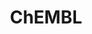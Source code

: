 ---
bigquery: https://console.cloud.google.com/bigquery?p=patents-public-data&d=ebi_chembl&page=dataset
citation: '"The ChEMBL database in 2017." Anna Gaulton, Anne Hersey, Michał Nowotka,
  A Patrícia Bento, Jon Chambers, David Mendez, Prudence Mutowo, Francis Atkinson,
  Louisa J Bellis, Elena Cibrián-Uhalte, Mark Davies, Nathan Dedman, Anneli Karlsson,
  María Paula Magariños, John P Overington, George Papadatos, Ines Smit, Andrew R
  Leach Nucleic acids Research (2017) 45 (Database Issue), D945-D954'
contributors: European Bioinformatics Institute
cost: None
description: ChEMBL Data is a manually curated database of small molecules used in
  drug discovery, including information about existing patented drugs.
documentation: 'schema: https://www.ebi.ac.uk/chembl/db_schema


  '
last_edit: Mon, 04 Apr 2022 19:07:30 GMT
location: https://console.cloud.google.com/marketplace/product/google_patents_public_datasets/chembl
maintained_by: EMBL-EBI, an outstation of European Molecular Biology Laboratory
related_publications: '

  ChEMBL: towards direct deposition of bioassay data.


  Mendez D, Gaulton A, Bento AP, Chambers J, De Veij M, Félix E, Magariños MP, Mosquera
  JF, Mutowo P, Nowotka M, Gordillo-Marañón M, Hunter F, Junco L, Mugumbate G, Rodriguez-Lopez
  M, Atkinson F, Bosc N, Radoux CJ, Segura-Cabrera A, Hersey A, Leach AR.


  — Nucleic Acids Res. 2019; 47(D1):D930-D940. doi: 10.1093/nar/gky1075

  '
schema_fields: '[''ref_url'', ''black_box_warning'', ''sequence_md5sum'', ''pref_name'',
  ''who_extra'', ''first_in_class'', ''entity_id'', ''active_ingredient'', ''mesh_id'',
  ''relation'', ''parent_go_id'', ''molfile'', ''warning_year'', ''mutation'', ''sequence'',
  ''cell_name'', ''metref_id'', ''authors'', ''assay_param_id'', ''mesh_heading'',
  ''species_group_flag'', ''prod_pat_id'', ''structure_type'', ''rgid'', ''innovator_company'',
  ''mechanism_comment'', ''standard_flag'', ''title'', ''mw_freebase'', ''disease_efficacy'',
  ''issue'', ''who_name'', ''mechanism_of_action'', ''route'', ''pubmed_id'', ''abstract'',
  ''standard_value'', ''mol_irac_id'', ''level2_description'', ''molecular_species'',
  ''num_lipinski_ro5_violations'', ''warning_type'', ''num_alerts'', ''predbind_id'',
  ''standard_units'', ''assay_tax_id'', ''first_page'', ''annotation'', ''db_source'',
  ''warnref_id'', ''creation_date'', ''hbd_lipinski'', ''patent_expire_date'', ''level4_description'',
  ''assay_test_type'', ''pathway_id'', ''hba'', ''direct_interaction'', ''relationship'',
  ''oc_id'', ''confidence_score'', ''organism'', ''targrel_id'', ''isoform'', ''assay_class_id'',
  ''standard_type'', ''comp_go_id'', ''upper_value'', ''published_relation'', ''alert_name'',
  ''le'', ''prodrug'', ''irac_class_id'', ''source_domain_id'', ''molregno'', ''target_type'',
  ''mc_organism'', ''helm_notation'', ''alert_set_id'', ''log_id'', ''updated_by'',
  ''year'', ''warning_id'', ''co_stem_id'', ''met_conversion'', ''acd_most_bpka'',
  ''cl_lincs_id'', ''go_id'', ''domain_name'', ''sei'', ''potential_duplicate'', ''max_phase'',
  ''comp_class_id'', ''set_name'', ''mol_atc_id'', ''warning_description'', ''drugind_id'',
  ''withdrawn_flag'', ''submission_date'', ''standard_text_value'', ''met_comment'',
  ''assay_cell_type'', ''full_molformula'', ''chirality'', ''cx_most_apka'', ''mw_monoisotopic'',
  ''tbl'', ''dosage_form'', ''frac_class_id'', ''component_type'', ''approval_date'',
  ''parameter_type'', ''ass_cls_map_id'', ''alert_id'', ''withdrawn_reason'', ''withdrawn_country'',
  ''src_compound_id'', ''name'', ''l3'', ''activity_comment'', ''related_tid'', ''path'',
  ''relationship_type'', ''l4'', ''research_stem'', ''curation_comment'', ''ap_id'',
  ''updated_on'', ''delist_flag'', ''uo_units'', ''action_type'', ''full_mwt'', ''assay_desc'',
  ''hrac_class_id'', ''accession'', ''bei'', ''indref_id'', ''last_page'', ''level2'',
  ''cell_source_organism'', ''biocomp_id'', ''mc_target_name'', ''units'', ''source'',
  ''drug_record_id'', ''assay_strain'', ''level1'', ''standard_inchi'', ''bao_endpoint'',
  ''warning_country'', ''published_type'', ''metabolite_record_id'', ''active_molregno'',
  ''cell_ontology_id'', ''mc_target_type'', ''site_name'', ''protein_class_desc'',
  ''applicant_full_name'', ''mol_frac_id'', ''data_validity_comment'', ''ref_type'',
  ''major_class'', ''cellosaurus_id'', ''usan_substem'', ''aspect'', ''num_ro5_violations'',
  ''end_position'', ''mec_id'', ''efo_term'', ''doc_id'', ''met_id'', ''qed_weighted'',
  ''oral'', ''protclasssyn_id'', ''last_active'', ''usan_stem'', ''l6'', ''nda_type'',
  ''parenteral'', ''targcomp_id'', ''variant_id'', ''actsm_id'', ''synonyms'', ''level3'',
  ''journal'', ''assay_id'', ''cidx'', ''country'', ''normal_range_min'', ''std_act_id'',
  ''record_id'', ''withdrawn_year'', ''published_units'', ''ro3_pass'', ''acd_logd'',
  ''compound_name'', ''l8'', ''mc_tax_id'', ''subgroup'', ''parameter_value'', ''version'',
  ''efo_id'', ''smid'', ''psa'', ''ingredient'', ''pathway_key'', ''mol_hrac_id'',
  ''start_position'', ''downgraded'', ''withdrawn_class'', ''topical'', ''normal_range_max'',
  ''enzyme_name'', ''canonical_smiles'', ''bao_format'', ''standard_inchi_key'', ''usan_stem_id'',
  ''binding_site_comment'', ''chebi_par_id'', ''db_version'', ''as_id'', ''compsyn_id'',
  ''frac_code'', ''cell_source_tax_id'', ''published_value'', ''domain_description'',
  ''company'', ''availability_type'', ''idx'', ''parent_id'', ''chembl_id'', ''level1_description'',
  ''entity_type'', ''atc_code'', ''therapeutic_flag'', ''parent_molregno'', ''cx_logp'',
  ''hbd'', ''publication_number'', ''warning_class'', ''relationship_desc'', ''ddd_comment'',
  ''toid'', ''molecule_type'', ''bto_id'', ''ddd_admr'', ''enzyme_tid'', ''res_stem_id'',
  ''tid_fixed'', ''label'', ''priority'', ''component_synonym'', ''lle'', ''patent_id'',
  ''comments'', ''acd_most_apka'', ''tissue_id'', ''pchembl_value'', ''ref_id'', ''assay_tissue'',
  ''assay_subcellular_fraction'', ''level5'', ''homologue'', ''ridx'', ''activity_count'',
  ''cell_source_tissue'', ''tid'', ''rtb'', ''cx_logd'', ''clo_id'', ''substrate_record_id'',
  ''ad_type'', ''level3_description'', ''molecular_mechanism'', ''class_type'', ''aidx'',
  ''usan_stem_definition'', ''protein_class_synonym'', ''assay_category'', ''hrac_code'',
  ''compound_key'', ''product_id'', ''heavy_atoms'', ''usan_year'', ''ddd_units'',
  ''type'', ''short_name'', ''definition'', ''syn_type'', ''src_description'', ''standard_upper_value'',
  ''domain_id'', ''activity_id'', ''site_id'', ''l1'', ''ddd_id'', ''cx_most_bpka'',
  ''description'', ''cell_description'', ''stat'', ''drug_substance_flag'', ''cpd_str_alert_id'',
  ''doi'', ''caloha_id'', ''polymer_flag'', ''result_flag'', ''hba_lipinski'', ''confidence'',
  ''compd_id'', ''irac_code'', ''l2'', ''tax_id'', ''uberon_id'', ''orig_description'',
  ''natural_product'', ''acd_logp'', ''molsyn_id'', ''src_assay_id'', ''src_short_name'',
  ''patent_use_code'', ''patent_no'', ''volume'', ''sitecomp_id'', ''target_mapping'',
  ''selectivity_comment'', ''mecref_id'', ''doc_type'', ''inorganic_flag'', ''assay_source'',
  ''standard_relation'', ''stem_class'', ''class_level'', ''dosed_ingredient'', ''mc_target_accession'',
  ''drug_product_flag'', ''domain_type'', ''trade_name'', ''cell_id'', ''max_phase_for_ind'',
  ''aromatic_rings'', ''formulation_id'', ''curated_by'', ''l7'', ''parent_type'',
  ''stem'', ''site_residues'', ''assay_type'', ''prediction_method'', ''first_approval'',
  ''text_value'', ''target_desc'', ''qudt_units'', ''assay_organism'', ''job_id'',
  ''status'', ''previous_company'', ''src_id'', ''bao_id'', ''strength'', ''value'',
  ''l5'', ''indication_class'', ''ddd_value'', ''alogp'', ''smarts'', ''protein_class_id'',
  ''component_id'', ''level4'']'
shortname: chembl
tags:
- biotechnology
- health
- chemical
- bioinformatics
- medical
terms_of_use: CC BY-SA 3.0
title: ChEMBL
uuid: e232a192-965c-4ec9-904c-155b6dfe56c5
---